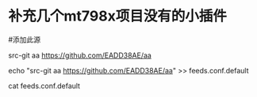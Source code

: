 # 补充几个mt798x项目没有的小插件

#添加此源

src-git aa https://github.com/EADD38AE/aa

echo "src-git aa https://github.com/EADD38AE/aa" >> feeds.conf.default

cat feeds.conf.default
